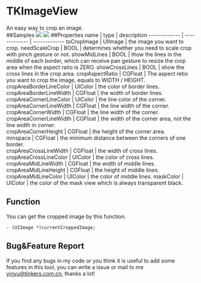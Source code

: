 # TKImageView
An easy way to crop an image.  
##Samples
![](https://github.com/3tinkers/TKImageView/blob/master/TKImageViewDemo/resources/sample0.gif)
![](https://github.com/3tinkers/TKImageView/blob/master/TKImageViewDemo/resources/sample1.gif)
##Properties
name  | type | description
------------- | ------------- | -------------
toCropImage  | UIImage  | the image you want to crop.
needScaleCrop  | BOOL  | determines whether you need to scale crop with pinch gesture or not.
showMidLines  | BOOL  | thow the lines in the middle of each border, which can receive pan gesture to resize the crop area when the aspect ratio is ZERO.
showCrossLines  | BOOL  | show the cross lines in the crop area. 
cropAspectRatio  | CGFloat  | The aspect retio you want to crop the image, equals to WIDTH / HEIGHT.
cropAreaBorderLineColor  | UIColor  | the color of border lines.  
cropAreaBorderLineWidth  | CGFloat  | the width of border lines.  
cropAreaCornerLineColor  | UIColor  | the line color of the corner.
cropAreaCornerLineWidth  | CGFloat  | the line width of the corner. 
cropAreaCornerWidth  | CGFloat  | the line width of the corner. 
cropAreaCornerLineWidth  | CGFloat  | the width of the corner area, not the line width in corner.  
cropAreaCornerHeight  | CGFloat  | the height of the corner area.  
minspace  | CGFloat  | the minimum distance between the corners of one border.  
cropAreaCrossLineWidth  | CGFloat  | the width of cross lines.
cropAreaCrossLineColor  | UIColor  | the color of cross lines.
cropAreaMidLineWidth  | CGFloat  | the width of middle lines.
cropAreaMidLineHeight  | CGFloat  | the height of middle lines.
cropAreaMidLineColor  | UIColor  | the color of middle lines.
maskColor  | UIColor  | the color of the mask view which is always transparent black.

## Function
You can get the cropped image by this function.

	- (UIImage *)currentCroppedImage;
## Bug&Feature Report

If you find any bugs in my code or you think it is useful to add some features in this tool, you can write a issue or mail to me <yinyu@tinkers.com.cn>, thanks a lot!
